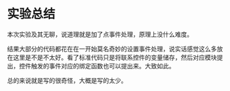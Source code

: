 # 实验总结

本次实验及其无聊，说道理就是加了点事件处理，原理上没什么难度。

结果大部分的代码都花在在一开始莫名奇妙的设置事件处理，说实话感觉这么多放在这里是不是不太好。看了标准代码只是将联系控件的变量储存，然后对应模块提出，控件触发的事件对应的绑定函数也可以提出来。大致如此。

总的来说就是写的很奇怪，大概是写的太少。
